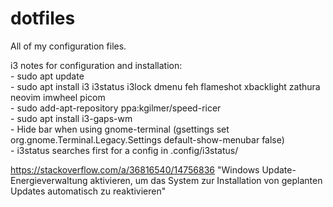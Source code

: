 # dotfiles
All of my configuration files.

i3 notes for configuration and installation:  
	- sudo apt update  
	- sudo apt install i3 i3status i3lock dmenu feh flameshot xbacklight zathura neovim imwheel picom  
	- sudo add-apt-repository ppa:kgilmer/speed-ricer  
	- sudo apt install i3-gaps-wm  
	- Hide bar when using gnome-terminal (gsettings set org.gnome.Terminal.Legacy.Settings default-show-menubar false)  
	- i3status searches first for a config in .config/i3status/  

https://stackoverflow.com/a/36816540/14756836
"Windows Update-Energieverwaltung aktivieren, um das System zur Installation von geplanten Updates automatisch zu reaktivieren"
